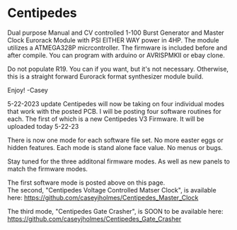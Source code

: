# Centipedes
Dual purpose Manual and CV controlled 1-100 Burst Generator and Master Clock Eurorack Module with PSI EITHER WAY power in 4HP.
The module utilizes a ATMEGA328P micrcontroller. The firmware is included before and after compile. You can program with arduino or AVRISPMKII or ebay clone.

Do not populate R19. You can if you want, but it's not necessary. 
Otherwise, this is a straight forward Eurorack format synthesizer module build. 

Enjoy! 
-Casey

5-22-2023 update
Centipedes will now be taking on four individual modes that work with the posted PCB. I will be posting four software routines for each. 
The first of which is a new Centipedes V3 Firmware. It will be uploaded today 5-22-23

There is now one mode for each software file set. No more easter eggs or hidden features. Each mode is stand alone face value. No menus or bugs.

Stay tuned for the three additonal firmware modes. As well as new panels to match the firmware modes.

The first software mode is posted above on this page.                                                                             
The second, "Centipedes Voltage Controlled Matser Clock", is available here:
https://github.com/caseyjholmes/Centipedes_Master_Clock

The third mode, "Centipedes Gate Crasher", is SOON to be available here:                                                                   
https://github.com/caseyjholmes/Centipedes_Gate_Crasher


